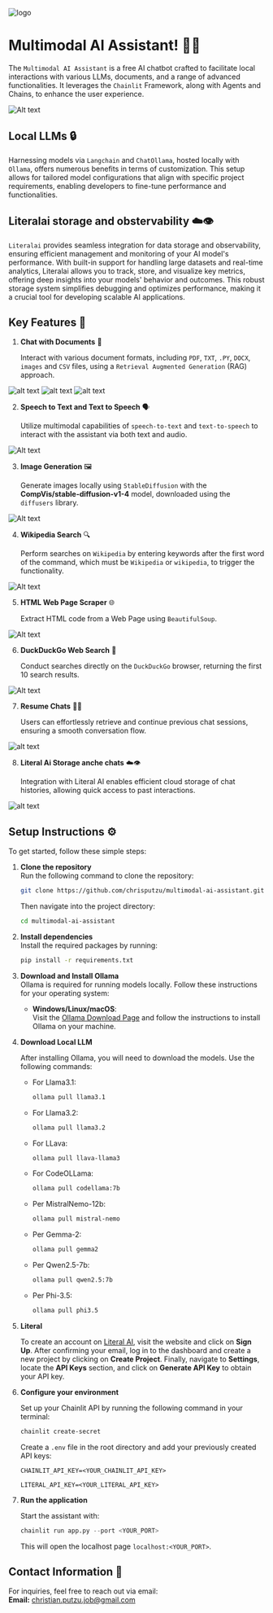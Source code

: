 ![logo](public/logo_dark.png)

# Multimodal AI Assistant! 🚀🤖

The `Multimodal AI Assistant` is a free AI chatbot crafted to facilitate local interactions with various LLMs, documents, and a range of advanced functionalities. It leverages the `Chainlit` Framework, along with Agents and Chains, to enhance the user experience.

![Alt text](test_files_demo/chat_profiles_llm.png)

## Local LLMs 🔒

Harnessing models via `Langchain` and `ChatOllama`, hosted locally with `Ollama`, offers numerous benefits in terms of customization. This setup allows for tailored model configurations that align with specific project requirements, enabling developers to fine-tune performance and functionalities.

## Literalai storage and obstervability ☁️👁️

`Literalai` provides seamless integration for data storage and observability, ensuring efficient management and monitoring of your AI model's performance. With built-in support for handling large datasets and real-time analytics, Literalai allows you to track, store, and visualize key metrics, offering deep insights into your models' behavior and outcomes. This robust storage system simplifies debugging and optimizes performance, making it a crucial tool for developing scalable AI applications.

## Key Features 🌟

1. **Chat with Documents** 📄  

   Interact with various document formats, including `PDF`, `TXT`, `.PY`, `DOCX`, `images` and `CSV` files, using a `Retrieval Augmented Generation` (RAG) approach.

![alt text](test_files_demo/chat_pdf.png)
![alt text](test_files_demo/chat_image.png)
![alt text](test_files_demo/chat_csv.png)


2. **Speech to Text and Text to Speech** 🗣️  
   
   Utilize multimodal capabilities of `speech-to-text` and `text-to-speech` to interact with the assistant via both text and audio.

![Alt text](test_files_demo/voice_chat.png)

3. **Image Generation** 🖼️  
   
   Generate images locally using `StableDiffusion` with the **CompVis/stable-diffusion-v1-4** model, downloaded using the `diffusers` library.

![Alt text](test_files_demo/image_generation.png)

4. **Wikipedia Search** 🔍  
   
   Perform searches on `Wikipedia` by entering keywords after the first word of the command, which must be `Wikipedia` or `wikipedia`, to trigger the functionality.

![Alt text](test_files_demo/wikipedia_search.png)

5. **HTML Web Page Scraper** 🌐  
   
   Extract HTML code from a Web Page using `BeautifulSoup`.

![Alt text](test_files_demo/html_web_page_scraper.png)

6. **DuckDuckGo Web  Search** 🔎  
   
   Conduct searches directly on the `DuckDuckGo` browser, returning the first 10 search results.

![Alt text](test_files_demo/duckduckgo_web_search.png)

7. **Resume Chats** 💬🔄
   
   Users can effortlessly retrieve and continue previous chat sessions, ensuring a smooth conversation flow.

![alt text](test_files_demo/resume_chat.png)

8. **Literal Ai Storage anche chats** ☁️👁️
   
   Integration with Literal AI enables efficient cloud storage of chat histories, allowing quick access to past interactions.

![alt text](test_files_demo/literalai.png)
   
## Setup Instructions ⚙️

To get started, follow these simple steps:

1. **Clone the repository**  
   Run the following command to clone the repository:  
   ```bash 
   git clone https://github.com/chrisputzu/multimodal-ai-assistant.git
   ```
   Then navigate into the project directory:  
   ```bash
   cd multimodal-ai-assistant
   ```
2. **Install dependencies**  
   Install the required packages by running:  
   ```bash 
   pip install -r requirements.txt
   ```
3. **Download and Install Ollama**  
   Ollama is required for running models locally. Follow these instructions for your operating system:

   - **Windows/Linux/macOS**:  
   Visit the [Ollama Download Page](https://ollama.com/download) and follow the instructions to install Ollama on your machine.

4. **Download Local LLM**  
   
   After installing Ollama, you will need to download the models. Use the following commands:

   - For Llama3.1:  
     ```bash 
     ollama pull llama3.1

   - For Llama3.2:  
     ```bash
     ollama pull llama3.2

   - For LLava:  
     ```bash
     ollama pull llava-llama3

   - For CodeOLLama:  
     ```bash
     ollama pull codellama:7b

   - Per MistralNemo-12b:  
     ```bash
     ollama pull mistral-nemo

   - Per Gemma-2:  
     ```bash
     ollama pull gemma2

   - Per Qwen2.5-7b:  
     ```bash
     ollama pull qwen2.5:7b

   - Per Phi-3.5:  
     ```bash
     ollama pull phi3.5

5. **Literal**

   To create an account on [Literal AI](https://literalai.com/), visit the website and click on **Sign Up**. After confirming your email, log in to the dashboard and create a new project by clicking on **Create Project**. Finally, navigate to **Settings**, locate the **API Keys** section, and click on **Generate API Key** to obtain your API key.


6. **Configure your environment**   
   
   Set up your Chainlit API by running the following command in your terminal:  
   ```bash
   chainlit create-secret
   ```

   Create a `.env` file in the root directory and add your previously created API keys:  
   
   `CHAINLIT_API_KEY=<YOUR_CHAINLIT_API_KEY>` 

   `LITERAL_API_KEY=<YOUR_LITERAL_API_KEY>`

7.  **Run the application**  
    
      Start the assistant with:  

      ```python
      chainlit run app.py --port <YOUR_PORT>
      ```
      This will open the localhost page `localhost:<YOUR_PORT>`.

## Contact Information 📧

For inquiries, feel free to reach out via email:  
**Email:** [christian.putzu.job@gmail.com](mailto:christian.putzu.job@gmail.com)

